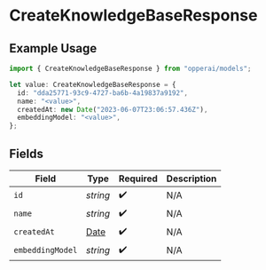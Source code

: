 # CreateKnowledgeBaseResponse

## Example Usage

```typescript
import { CreateKnowledgeBaseResponse } from "opperai/models";

let value: CreateKnowledgeBaseResponse = {
  id: "dda25771-93c9-4727-ba6b-4a19837a9192",
  name: "<value>",
  createdAt: new Date("2023-06-07T23:06:57.436Z"),
  embeddingModel: "<value>",
};
```

## Fields

| Field                                                                                         | Type                                                                                          | Required                                                                                      | Description                                                                                   |
| --------------------------------------------------------------------------------------------- | --------------------------------------------------------------------------------------------- | --------------------------------------------------------------------------------------------- | --------------------------------------------------------------------------------------------- |
| `id`                                                                                          | *string*                                                                                      | :heavy_check_mark:                                                                            | N/A                                                                                           |
| `name`                                                                                        | *string*                                                                                      | :heavy_check_mark:                                                                            | N/A                                                                                           |
| `createdAt`                                                                                   | [Date](https://developer.mozilla.org/en-US/docs/Web/JavaScript/Reference/Global_Objects/Date) | :heavy_check_mark:                                                                            | N/A                                                                                           |
| `embeddingModel`                                                                              | *string*                                                                                      | :heavy_check_mark:                                                                            | N/A                                                                                           |